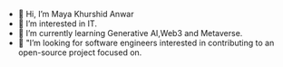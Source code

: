 - 👋 Hi, I’m Maya Khurshid Anwar
- 👀 I’m interested in IT.
- 🌱 I’m currently learning Generative AI,Web3 and Metaverse.
- 💞️ "I’m looking for software engineers interested in contributing to an open-source project focused on.

<!---
officiallymaya7/officiallymaya7 is a ✨ special ✨ repository because its `README.md` (this file) appears on your GitHub profile.
You can click the Preview link to take a look at your changes.
--->
